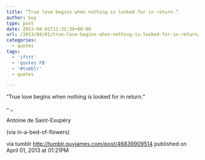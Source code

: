 ```yaml
---
title: “True love begins when nothing is looked for in return.”
author: Guy
type: post
date: 2013-04-01T11:31:39+00:00
url: /2013/04/01/true-love-begins-when-nothing-is-looked-for-in-return/
categories:
  - quotes
tags:
  - 'ifttt'
  - 'quotes FB'
  - '#tumblr'
  - quotes

---
```

“True love begins when nothing is looked for in return.”

&#8211; _</p> 

Antoine de Saint-Exupéry 

(via in-a-bed-of-flowers)

</em>

via tumblr http://tumblr.guyjames.com/post/46839909514 published on April 01, 2013 at 01:21PM